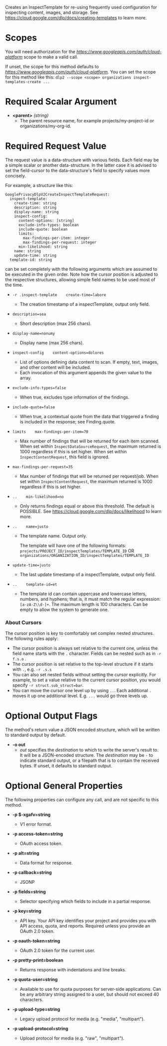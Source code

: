 Creates an InspectTemplate for re-using frequently used configuration
for inspecting content, images, and storage.
See https://cloud.google.com/dlp/docs/creating-templates to learn more.
# Scopes

You will need authorization for the *https://www.googleapis.com/auth/cloud-platform* scope to make a valid call.

If unset, the scope for this method defaults to *https://www.googleapis.com/auth/cloud-platform*.
You can set the scope for this method like this: `dlp2 --scope <scope> organizations inspect-templates-create ...`
# Required Scalar Argument
* **&lt;parent&gt;** *(string)*
    - The parent resource name, for example projects/my-project-id or
        organizations/my-org-id.
# Required Request Value

The request value is a data-structure with various fields. Each field may be a simple scalar or another data-structure.
In the latter case it is advised to set the field-cursor to the data-structure's field to specify values more concisely.

For example, a structure like this:
```
GooglePrivacyDlpV2CreateInspectTemplateRequest:
  inspect-template:
    create-time: string
    description: string
    display-name: string
    inspect-config:
      content-options: [string]
      exclude-info-types: boolean
      include-quote: boolean
      limits:
        max-findings-per-item: integer
        max-findings-per-request: integer
      min-likelihood: string
    name: string
    update-time: string
  template-id: string

```

can be set completely with the following arguments which are assumed to be executed in the given order. Note how the cursor position is adjusted to the respective structures, allowing simple field names to be used most of the time.

* `-r .inspect-template    create-time=labore`
    - The creation timestamp of a inspectTemplate, output only field.
* `description=sea`
    - Short description (max 256 chars).
* `display-name=nonumy`
    - Display name (max 256 chars).
* `inspect-config    content-options=dolores`
    - List of options defining data content to scan.
        If empty, text, images, and other content will be included.
    - Each invocation of this argument appends the given value to the array.
* `exclude-info-types=false`
    - When true, excludes type information of the findings.
* `include-quote=false`
    - When true, a contextual quote from the data that triggered a finding is
        included in the response; see Finding.quote.
* `limits    max-findings-per-item=70`
    - Max number of findings that will be returned for each item scanned.
        When set within `InspectDataSourceRequest`,
        the maximum returned is 1000 regardless if this is set higher.
        When set within `InspectContentRequest`, this field is ignored.
* `max-findings-per-request=35`
    - Max number of findings that will be returned per request/job.
        When set within `InspectContentRequest`, the maximum returned is 1000
        regardless if this is set higher.

* `..    min-likelihood=no`
    - Only returns findings equal or above this threshold. The default is
        POSSIBLE.
        See https://cloud.google.com/dlp/docs/likelihood to learn more.

* `..    name=justo`
    - The template name. Output only.
        
        The template will have one of the following formats:
        `projects/PROJECT_ID/inspectTemplates/TEMPLATE_ID` OR
        `organizations/ORGANIZATION_ID/inspectTemplates/TEMPLATE_ID`
* `update-time=justo`
    - The last update timestamp of a inspectTemplate, output only field.

* `..    template-id=et`
    - The template id can contain uppercase and lowercase letters,
        numbers, and hyphens; that is, it must match the regular
        expression: `[a-zA-Z\\d-]+`. The maximum length is 100
        characters. Can be empty to allow the system to generate one.


### About Cursors

The cursor position is key to comfortably set complex nested structures. The following rules apply:

* The cursor position is always set relative to the current one, unless the field name starts with the `.` character. Fields can be nested such as in `-r f.s.o` .
* The cursor position is set relative to the top-level structure if it starts with `.`, e.g. `-r .s.s`
* You can also set nested fields without setting the cursor explicitly. For example, to set a value relative to the current cursor position, you would specify `-r struct.sub_struct=bar`.
* You can move the cursor one level up by using `..`. Each additional `.` moves it up one additional level. E.g. `...` would go three levels up.


# Optional Output Flags

The method's return value a JSON encoded structure, which will be written to standard output by default.

* **-o out**
    - *out* specifies the *destination* to which to write the server's result to.
      It will be a JSON-encoded structure.
      The *destination* may be `-` to indicate standard output, or a filepath that is to contain the received bytes.
      If unset, it defaults to standard output.
# Optional General Properties

The following properties can configure any call, and are not specific to this method.

* **-p $-xgafv=string**
    - V1 error format.

* **-p access-token=string**
    - OAuth access token.

* **-p alt=string**
    - Data format for response.

* **-p callback=string**
    - JSONP

* **-p fields=string**
    - Selector specifying which fields to include in a partial response.

* **-p key=string**
    - API key. Your API key identifies your project and provides you with API access, quota, and reports. Required unless you provide an OAuth 2.0 token.

* **-p oauth-token=string**
    - OAuth 2.0 token for the current user.

* **-p pretty-print=boolean**
    - Returns response with indentations and line breaks.

* **-p quota-user=string**
    - Available to use for quota purposes for server-side applications. Can be any arbitrary string assigned to a user, but should not exceed 40 characters.

* **-p upload-type=string**
    - Legacy upload protocol for media (e.g. &#34;media&#34;, &#34;multipart&#34;).

* **-p upload-protocol=string**
    - Upload protocol for media (e.g. &#34;raw&#34;, &#34;multipart&#34;).
